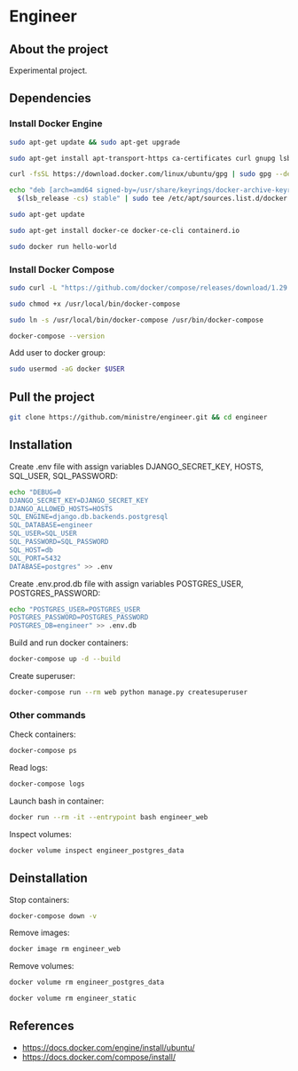 # Engineer

## About the project

Experimental project.

## Dependencies
### Install Docker Engine
```bash
sudo apt-get update && sudo apt-get upgrade
```
```bash
sudo apt-get install apt-transport-https ca-certificates curl gnupg lsb-release
```
```bash
curl -fsSL https://download.docker.com/linux/ubuntu/gpg | sudo gpg --dearmor -o /usr/share/keyrings/docker-archive-keyring.gpg
```
```bash
echo "deb [arch=amd64 signed-by=/usr/share/keyrings/docker-archive-keyring.gpg] https://download.docker.com/linux/ubuntu \
  $(lsb_release -cs) stable" | sudo tee /etc/apt/sources.list.d/docker.list > /dev/null
```
```bash
sudo apt-get update
```
```bash
sudo apt-get install docker-ce docker-ce-cli containerd.io
```
```bash
sudo docker run hello-world
```
### Install Docker Compose
```bash
sudo curl -L "https://github.com/docker/compose/releases/download/1.29.2/docker-compose-$(uname -s)-$(uname -m)" -o /usr/local/bin/docker-compose
```
```bash
sudo chmod +x /usr/local/bin/docker-compose
```
```bash
sudo ln -s /usr/local/bin/docker-compose /usr/bin/docker-compose
```
```bash
docker-compose --version
```
Add user to docker group:
```bash
sudo usermod -aG docker $USER
```

## Pull the project
```bash
git clone https://github.com/ministre/engineer.git && cd engineer
```

## Installation
Create .env file with assign variables DJANGO_SECRET_KEY, HOSTS, SQL_USER, SQL_PASSWORD:
```bash
echo "DEBUG=0
DJANGO_SECRET_KEY=DJANGO_SECRET_KEY
DJANGO_ALLOWED_HOSTS=HOSTS
SQL_ENGINE=django.db.backends.postgresql
SQL_DATABASE=engineer
SQL_USER=SQL_USER
SQL_PASSWORD=SQL_PASSWORD
SQL_HOST=db
SQL_PORT=5432
DATABASE=postgres" >> .env
```
Create .env.prod.db file with assign variables POSTGRES_USER, POSTGRES_PASSWORD:
```bash
echo "POSTGRES_USER=POSTGRES_USER
POSTGRES_PASSWORD=POSTGRES_PASSWORD
POSTGRES_DB=engineer" >> .env.db
```
Build and run docker containers:
```bash
docker-compose up -d --build
```
Create superuser:
```bash
docker-compose run --rm web python manage.py createsuperuser
```

### Other commands
Check containers:
```bash
docker-compose ps
```
Read logs:
```bash
docker-compose logs
```
Launch bash in container:
```bash
docker run --rm -it --entrypoint bash engineer_web
```
Inspect volumes:
```bash
docker volume inspect engineer_postgres_data
```
## Deinstallation

Stop containers:
```bash
docker-compose down -v
```
Remove images:
```bash
docker image rm engineer_web
```
Remove volumes:
```bash
docker volume rm engineer_postgres_data
```
```bash
docker volume rm engineer_static
```

## References
- https://docs.docker.com/engine/install/ubuntu/
- https://docs.docker.com/compose/install/

